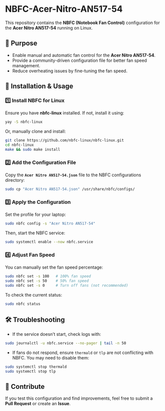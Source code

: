 # NBFC-Acer-Nitro-AN517-54

This repository contains the **NBFC (Notebook Fan Control)** configuration for the **Acer Nitro AN517-54** running on Linux.

## 📌 Purpose
- Enable manual and automatic fan control for the **Acer Nitro AN517-54**.
- Provide a community-driven configuration file for better fan speed management.
- Reduce overheating issues by fine-tuning the fan speed.

## 🚀 Installation & Usage

### 1️⃣ Install NBFC for Linux  
Ensure you have **nbfc-linux** installed. If not, install it using:  

```sh
yay -S nbfc-linux
```

Or, manually clone and install:  

```sh
git clone https://github.com/nbfc-linux/nbfc-linux.git
cd nbfc-linux
make && sudo make install
```

### 2️⃣ Add the Configuration File  
Copy the **`Acer Nitro AN517-54.json`** file to the NBFC configurations directory:  

```sh
sudo cp "Acer Nitro AN517-54.json" /usr/share/nbfc/configs/
```

### 3️⃣ Apply the Configuration  
Set the profile for your laptop:  

```sh
sudo nbfc config -s "Acer Nitro AN517-54"
```

Then, start the NBFC service:  

```sh
sudo systemctl enable --now nbfc.service
```

### 4️⃣ Adjust Fan Speed  
You can manually set the fan speed percentage:  

```sh
sudo nbfc set -s 100   # 100% fan speed
sudo nbfc set -s 50    # 50% fan speed
sudo nbfc set -s 0     # Turn off fans (not recommended)
```

To check the current status:  

```sh
sudo nbfc status
```

## 🛠 Troubleshooting  
- If the service doesn’t start, check logs with:  

```sh
sudo journalctl -u nbfc.service --no-pager | tail -n 50
```

- If fans do not respond, ensure `thermald` or `tlp` are not conflicting with NBFC. You may need to disable them:  

```sh
sudo systemctl stop thermald
sudo systemctl stop tlp
```

## 🤝 Contribute  
If you test this configuration and find improvements, feel free to submit a **Pull Request** or create an **Issue**.
